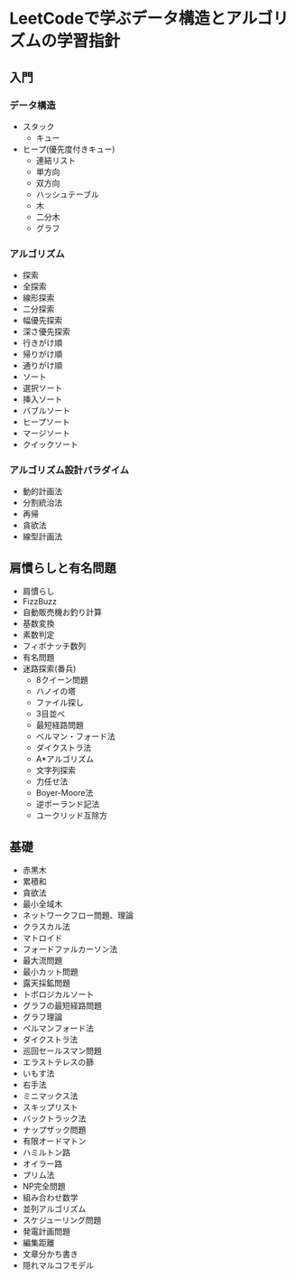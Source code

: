 # LeetCodeで学ぶデータ構造とアルゴリズムの学習指針

## 入門

### データ構造

- スタック
  - キュー
- ヒープ(優先度付きキュー)
  - 連結リスト
  - 単方向
  - 双方向
  - ハッシュテーブル
  - 木
  - 二分木
  - グラフ

### アルゴリズム

  - 探索
  - 全探索
  - 線形探索
  - 二分探索
  - 幅優先探索
  - 深さ優先探索
  - 行きがけ順
  - 帰りがけ順
  - 通りがけ順
  - ソート
  - 選択ソート
  - 挿入ソート
  - バブルソート
  - ヒープソート
  - マージソート
  - クイックソート

### アルゴリズム設計パラダイム

  - 動的計画法
  - 分割統治法
  - 再帰
  - 貪欲法
  - 線型計画法

## 肩慣らしと有名問題

  - 肩慣らし
  - FizzBuzz
  - 自動販売機お釣り計算
  - 基数変換
  - 素数判定
  - フィボナッチ数列
  - 有名問題
- 迷路探索(番兵)
  - 8クイーン問題
  - ハノイの塔
  - ファイル探し
  - 3目並べ
  - 最短経路問題
  - ベルマン・フォード法
  - ダイクストラ法
  - A*アルゴリズム
  - 文字列探索
  - 力任せ法
  - Boyer-Moore法
  - 逆ポーランド記法
  - ユークリッド互除方

## 基礎

  - 赤黒木
  - 累積和
  - 貪欲法
  - 最小全域木
  - ネットワークフロー問題、理論
  - クラスカル法
  - マトロイド
  - フォードファルカーソン法
  - 最大流問題
  - 最小カット問題
  - 露天採鉱問題
  - トポロジカルソート
  - グラフの最短経路問題
  - グラフ理論
  - ベルマンフォード法
  - ダイクストラ法
  - 巡回セールスマン問題
  - エラストテレスの篩
  - いもす法
  - 右手法
  - ミニマックス法
  - スキップリスト
  - バックトラック法
  - ナップザック問題
  - 有限オードマトン
  - ハミルトン路
  - オイラー路
  - プリム法
  - NP完全問題
  - 組み合わせ数学
  - 並列アルゴリズム
  - スケジューリング問題
  - 発電計画問題
  - 編集距離
  - 文章分かち書き
  - 隠れマルコフモデル
